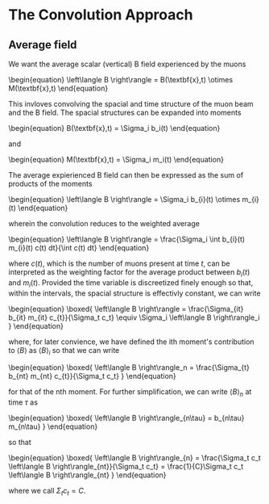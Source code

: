 # The Convolution Approach


## Average field

We want the average scalar (vertical) B field experienced by the muons

\begin{equation}
\left\langle B \right\rangle = B(\textbf{x},t) \otimes M(\textbf{x},t)
\end{equation}

This invloves convolving the spacial and time structure of the muon beam and the B field. The spacial structures can be expanded into moments

\begin{equation}
B(\textbf{x},t) = \Sigma_i b_i(t)
\end{equation}

and 

\begin{equation}
M(\textbf{x},t) = \Sigma_i m_i(t)
\end{equation}


The average expierienced B field can then be expressed as the sum of products of the moments

\begin{equation}
\left\langle B \right\rangle = 
\Sigma_i b_{i}(t) \otimes m_{i}(t)
\end{equation}


wherein the convolution reduces to the weighted average

\begin{equation}
\left\langle B \right\rangle = 
 \frac{\Sigma_i \int b_{i}(t) m_{i}(t) c(t) dt}{\int c(t) dt}
\end{equation}

where $c(t)$, which is the number of muons present at time $t$, can be interpreted as the weighting factor for the average product between $b_{i}(t)$ and $m_{i}(t)$. Provided the time variable is discreetized finely enough so that, within the intervals, the spacial structure is effectivly constant, we can write

\begin{equation}
\boxed{
\left\langle B \right\rangle = 
\frac{\Sigma_{it} b_{it} m_{it} c_{t}}{\Sigma_t c_t} \equiv
\Sigma_i \left\langle B \right\rangle_i
}
\end{equation}

where, for later convience, we have defined the ith moment's contribution to $\left\langle B \right\rangle$ as $\left\langle B \right\rangle_i$ so that we can write

\begin{equation}
\boxed{
\left\langle B \right\rangle_n =
\frac{\Sigma_{t} b_{nt} m_{nt} c_{t}}{\Sigma_t c_t}
}
\end{equation}

for that of the nth moment. For further simplification, we can write $\left\langle B \right\rangle_n$ at time $\tau$ as 

\begin{equation}
\boxed{
\left\langle B \right\rangle_{n\tau} =
 b_{n\tau} m_{n\tau}
}
\end{equation}

so that 

\begin{equation}
\boxed{
\left\langle B \right\rangle_{n} = 
\frac{\Sigma_t c_t \left\langle B \right\rangle_{nt}}{\Sigma_t c_t} =
\frac{1}{C}\Sigma_t c_t \left\langle B \right\rangle_{nt}
}
\end{equation}

where we call $\Sigma_t c_t = C$.

